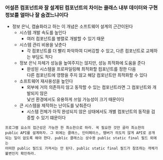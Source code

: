 ### 어설픈 컴포넌트와 잘 설계된 컴포넌트의 차이는 클래스 내부 데이터와 구현정보를 얼마나 잘 숨겼느냐이다
* 정보 은닉, 캡슐화라고 하는 이 개념은 소프트웨어 설계의 근간이된다
  * 시스템 개발 속도를 높인다
    * 여러 컴포넌트를 병렬로 개발할 수 있기 때문
  * 시스템 관리 비용을 낮춘다
    * 각 컴포넌트를 더 빨리 파악하여 디버깅할 수 있고, 다른 컴포넌트로 교체하는 부담도 적다
  * 정보 은닉 자체가 성능을 높여주지는 않지만, 성능 최적화에 도움을 준다
    * 완성된 시스템을 프로파일링해 최적화할 컴포넌트를 정한 다음<br>
    다른 컴포넌트에 영향을 주지 않고 해당 컴포넌트만 최적화할 수 있다
  * 소프트웨어 재사용성을 높인다
    * 외부에 거의 의존하지 않고 동작할 수 있는 컴포넌트라면 그 컴포넌트와 개발되지 않은<br>
    낯선 환경에서도 유용하게 쓰일 가능성이 크기 때문이다
  * 큰 시스템을 제작하는 난이도를 낮춰준다
    * 시스템 전체가 아직 완성되지 않은 상태에서도 개별 컴포넌트의 동작을 검증할 수 있기 떄문이다

```
프로그램 요소의 접근성은 가능한 한 최소한으로 하라. 꼭 필요한 것만 골라 최소한의
public API를 설계하자. 그 외에는 클래스, 인터페이스, 맴버가 의도치 않게 API로 공개
되는 일이 없도록 해야 한다. public 클래스는 상수용 public static final 필드 외에는
어떠한 public 필드도 가져서는 안 된다. public static final 필드가 참조하는 객체가
불변인지 확인하라.
```